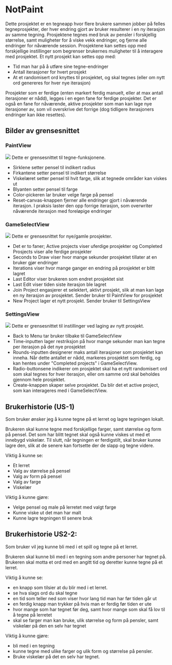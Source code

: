 # NotPaint
Dette prosjektet er en tegneapp hvor flere brukere sammen jobber på felles tegneprosjekter, der hver endring gjort av bruker resulterer i en ny iterasjon av samme tegning. Prosjektene tegnes med bruk av pensler i forskjellig størrelse, samt muligheter for å viske vekk endringer, og fjerne alle endringer for nåværende session. Prosjektene kan settes opp med forskjellige instillinger som begrenser brukernes muligheter til å interagere med prosjektet. Et nytt prosjekt kan settes opp med:
- Tid man har på å utføre sine tegne-endringer
- Antall iterasjoner for hvert prosjekt
- At et randomisert ord knyttes til prosjektet, og skal tegnes (eller om nytt ord genereres for hver nye iterasjon)

Prosjekter som er ferdige (enten markert ferdig manuelt, eller at max antall iterasjoner er nådd), legges i en egen fane for ferdige prosjekter. Det er også en fane for nåværende, aktive prosjekter som man kan lage nye iterasjoner av, som vil overskrive det forrige (dog tidligere iterasjoners endringer kan ikke resettes).

## Bilder av grensesnittet
### PaintView
![](/notpaint/viewScreenshots/release2%20viewScreenshots/PaintView.png"PaintView")
Dette er grensesnittet til tegne-funksjonene.
- Sirklene setter pensel til indikert radius
- Firkantene setter pensel til indikert størrelse
- Viskelæret setter pensel til hvit farge, slik at tegnede områder kan viskes ut
- Blyanten setter pensel til farge
- Color-pickeren lar bruker velge farge på pensel
- Reset-canvas-knappen fjerner alle endringer gjort i nåværende iterasjon. I praksis laster den opp forrige iterasjon, som overwriter nåværende iterasjon med foreløpige endringer

### GameSelectView
![](/notpaint/viewScreenshots/release2%20viewScreenshots/GameSelectView.png"GameSelectView")
Dette er grensesnittet for nye/gamle prosjekter.
- Det er to faner; Active projects viser uferdige prosjekter og Completed Prosjects viser alle ferdige prosjekter
- Seconds to Draw viser hvor mange sekunder prosjektet tillater at en bruker gjør endringer
- Iterations viser hvor mange ganger en endring på prosjektet er blitt lagret
- Last Editor viser brukeren som endret prosjektet sist
- Last Edit viser tiden siste iterasjon ble lagret
- Join Project engasjerer et selektert, aktivt prosjekt, slik at man kan lage en ny iterasjon av prosjektet. Sender bruker til PaintView for prosjektet
- New Project lager et nytt prosjekt. Sender bruker til SettingsView


### SettingsView
![](/notpaint/viewScreenshots/release2%20viewScreenshots/SettingsView.png"SettingsView")
Dette er grensesnittet til instillinger ved laging av nytt prosjekt.
- Back to Menu tar bruker tilbake til GameSelectView
- Time-inputten lager restriksjon på hvor mange sekunder man kan tegne per iterasjon på det nye prosjektet
- Rounds-inputten designerer maks antall iterasjoner som prosjektet kan inneha. Når dette antallet er nådd, markeres prosjektet som ferdig, og kan hentes under "Completed projects" i GameSelectView.
- Radio-buttonsene indikerer om prosjektet skal ha et nytt randomisert ord som skal tegnes for hver iterasjon, eller om samme ord skal beholdes gjennom hele prosjektet.
- Create-knappen skaper selve prosjektet. Da blir det et active project, som kan interageres med i GameSelectView.

## Brukerhistorie (US-1)

Som bruker ønsker jeg å kunne tegne på et lerret og lagre tegningen lokalt.

Brukeren skal kunne tegne med forskjellige farger, samt størrelse og form på pensel. Det som har blitt tegnet skal også kunne viskes ut med et innebygd viskelær. Til slutt, når tegningen er ferdigstilt, skal bruker kunne lagre den, slik at de senere kan fortsette der de slapp og tegne videre.

Viktig å kunne se:
- Et lerret
- Valg av størrelse på pensel
- Valg av form på pensel
- Valg av farge
- Viskelær

Viktig å kunne gjøre:
- Velge pensel og male på lerretet med valgt farge
- Kunne viske ut det man har malt
- Kunne lagre tegningen til senere bruk

## Brukerhistorie US2-2:
Som bruker vil jeg kunne bli med i et spill og tegne på et lerret.

Brukeren skal kunne bli med i en tegning som andre personer har tegnet på. Brukeren skal motta et ord med en angitt tid og deretter kunne tegne på et lerret.

Viktig å kunne se: 
- en knapp som tilsier at du blir med i et lerret.
- se hva slags ord du skal tegne
- en tid som teller ned som viser hvor lang tid man har før tiden går ut
- en ferdig knapp man trykker på hvis man er ferdig før tiden er ute
- hvor mange som har tegnet før deg, samt hvor mange som skal få lov til å tegne på lerretet
- skal se farger man kan bruke, ulik størrelse og form på pensler, samt viskelær på den en selv har tegnet

Viktig å kunne gjøre:
- bli med i en tegning
- kunne tegne med ulike farger og ulik form og størrelse på pensler. 
- Bruke viskelær på det en selv har tegnet. 
